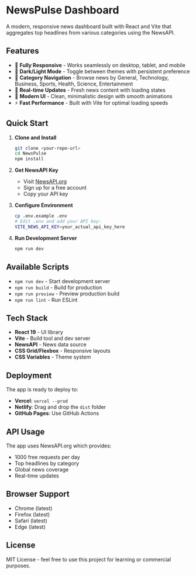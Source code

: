 # NewsPulse Dashboard

A modern, responsive news dashboard built with React and Vite that aggregates top headlines from various categories using the NewsAPI.

## Features

- 📱 **Fully Responsive** - Works seamlessly on desktop, tablet, and mobile
- 🌙 **Dark/Light Mode** - Toggle between themes with persistent preference
- 📰 **Category Navigation** - Browse news by General, Technology, Business, Sports, Health, Science, Entertainment
- 🔄 **Real-time Updates** - Fresh news content with loading states
- 🎨 **Modern UI** - Clean, minimalistic design with smooth animations
- ⚡ **Fast Performance** - Built with Vite for optimal loading speeds

## Quick Start

1. **Clone and Install**
   ```bash
   git clone <your-repo-url>
   cd NewsPulse
   npm install
   ```

2. **Get NewsAPI Key**
   - Visit [NewsAPI.org](https://newsapi.org/)
   - Sign up for a free account
   - Copy your API key

3. **Configure Environment**
   ```bash
   cp .env.example .env
   # Edit .env and add your API key:
   VITE_NEWS_API_KEY=your_actual_api_key_here
   ```

4. **Run Development Server**
   ```bash
   npm run dev
   ```

## Available Scripts

- `npm run dev` - Start development server
- `npm run build` - Build for production
- `npm run preview` - Preview production build
- `npm run lint` - Run ESLint

## Tech Stack

- **React 19** - UI library
- **Vite** - Build tool and dev server
- **NewsAPI** - News data source
- **CSS Grid/Flexbox** - Responsive layouts
- **CSS Variables** - Theme system

## Deployment

The app is ready to deploy to:
- **Vercel**: `vercel --prod`
- **Netlify**: Drag and drop the `dist` folder
- **GitHub Pages**: Use GitHub Actions

## API Usage

The app uses NewsAPI.org which provides:
- 1000 free requests per day
- Top headlines by category
- Global news coverage
- Real-time updates

## Browser Support

- Chrome (latest)
- Firefox (latest)
- Safari (latest)
- Edge (latest)

## License

MIT License - feel free to use this project for learning or commercial purposes.
